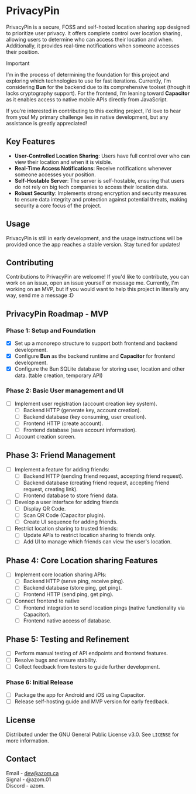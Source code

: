 # PrivacyPin

PrivacyPin is a secure, FOSS and self-hosted location sharing app designed to prioritize user privacy. It offers complete control over location sharing, allowing users to determine who can access their location and when. Additionally, it provides real-time notifications when someone accesses their position.

> [!IMPORTANT]
> I’m in the process of determining the foundation for this project and exploring which technologies to use for fast iterations. Currently, I’m considering **Bun** for the backend due to its comprehensive toolset (though it lacks cryptography support). For the frontend, I’m leaning toward **Capacitor** as it enables access to native mobile APIs directly from JavaScript.
>
> If you’re interested in contributing to this exciting project, I’d love to hear from you! My primary challenge lies in native development, but any assistance is greatly appreciated!

## Key Features

-   **User-Controlled Location Sharing**: Users have full control over who can view their location and when it is visible.
-   **Real-Time Access Notifications**: Receive notifications whenever someone accesses your position.
-   **Self-Hostable Server**: The server is self-hostable, ensuring that users do not rely on big tech companies to access their location data.
-   **Robust Security**: Implements strong encryption and security measures to ensure data integrity and protection against potential threats, making security a core focus of the project.

## Usage

PrivacyPin is still in early development, and the usage instructions will be provided once the app reaches a stable version. Stay tuned for updates!

## Contributing

Contributions to PrivacyPin are welcome! If you'd like to contribute, you can work on an issue, open an issue yourself or message me. Currently, I'm working on an MVP, but if you would want to help this project in literally any way, send me a message :D

## PrivacyPin Roadmap - MVP

### Phase 1: Setup and Foundation
- [x] Set up a monorepo structure to support both frontend and backend development.
- [x] Configure **Bun** as the backend runtime and **Capacitor** for frontend development.
- [x] Configure the Bun SQLite database for storing user, location and other data. (table creation, temporary API)

### Phase 2: Basic User management and UI
- [ ] Implement user registration (account creation key system).
    - [ ] Backend HTTP (generate key, account creation).
    - [ ] Backend database (key consuming, user creation).
    - [ ] Frontend HTTP (create account).
    - [ ] Frontend database (save account information).
- [ ] Account creation screen.

## Phase 3: Friend Management
- [ ] Implement a feature for adding friends:
    - [ ] Backend HTTP (sending friend request, accepting friend request).
    - [ ] Backend database (creating friend request, accepting friend request, creating link).
    - [ ] Frontend database to store friend data.
- [ ] Develop a user interface for adding friends
    - [ ] Display QR Code.
    - [ ] Scan QR Code (Capacitor plugin).
    - [ ] Create UI sequence for adding friends.
- [ ] Restrict location sharing to trusted friends:
    - [ ] Update APIs to restrict location sharing to friends only.
    - [ ] Add UI to manage which friends can view the user's location.

## Phase 4: Core Location sharing Features
- [ ] Implement core location sharing APIs:
    - [ ] Backend HTTP (serve ping, receive ping).
    - [ ] Backend database (store ping, get ping).
    - [ ] Frontend HTTP (send ping, get ping).
- [ ] Connect frontend to native
    - [ ] Frontend integration to send location pings (native functionality via Capacitor).
    - [ ] Frontend native access of database.

## Phase 5: Testing and Refinement
- [ ] Perform manual testing of API endpoints and frontend features.
- [ ] Resolve bugs and ensure stability.
- [ ] Collect feedback from testers to guide further development.

### Phase 6: Initial Release
- [ ] Package the app for Android and iOS using Capacitor.
- [ ] Release self-hosting guide and MVP version for early feedback.

## License

Distributed under the GNU General Public License v3.0. See `LICENSE` for more information.

## Contact

Email - dev@azom.ca\
Signal - @azom.01\
Discord - azom.
